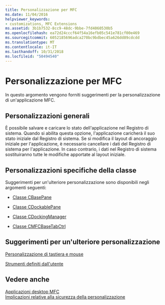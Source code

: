 ```yaml
---
title: Personalizzazione per MFC
ms.date: 11/04/2016
helpviewer_keywords:
- customizations, MFC Extensions
ms.assetid: 3b1b7532-8cc9-48dc-9bbe-7fd4060530b5
ms.openlocfilehash: ea72d24cccf64f54a16efb05c541e781cf00e469
ms.sourcegitcommit: 6052185696adca270bc9bdbec45a626dd89cdcdd
ms.translationtype: MT
ms.contentlocale: it-IT
ms.lasthandoff: 10/31/2018
ms.locfileid: "50494540"
---
```

# <a name="customization-for-mfc"></a>Personalizzazione per MFC

In questo argomento vengono forniti suggerimenti per la personalizzazione di un'applicazione MFC.

## <a name="general-customizations"></a>Personalizzazioni generali

È possibile salvare e caricare lo stato dell'applicazione nel Registro di sistema. Quando si abilita questa opzione, l'applicazione caricherà il suo stato iniziale dal Registro di sistema. Se si modifica il layout di ancoraggio iniziale per l'applicazione, è necessario cancellare i dati del Registro di sistema per l'applicazione. In caso contrario, i dati nel Registro di sistema sostituiranno tutte le modifiche apportate al layout iniziale.

## <a name="class-specific-customizations"></a>Personalizzazioni specifiche della classe

Suggerimenti per un'ulteriore personalizzazione sono disponibili negli argomenti seguenti:

- [Classe CBasePane](../mfc/reference/cbasepane-class.md)

- [Classe CDockablePane](../mfc/reference/cdockablepane-class.md)

- [Classe CDockingManager](../mfc/reference/cdockingmanager-class.md)

- [Classe CMFCBaseTabCtrl](../mfc/reference/cmfcbasetabctrl-class.md)

## <a name="additional-customization-tips"></a>Suggerimenti per un'ulteriore personalizzazione

[Personalizzazione di tastiera e mouse](../mfc/keyboard-and-mouse-customization.md)

[Strumenti definiti dall'utente](../mfc/user-defined-tools.md)

## <a name="see-also"></a>Vedere anche

[Applicazioni desktop MFC](../mfc/mfc-desktop-applications.md)<br/>
[Implicazioni relative alla sicurezza della personalizzazione](../mfc/security-implications-of-customization.md)

